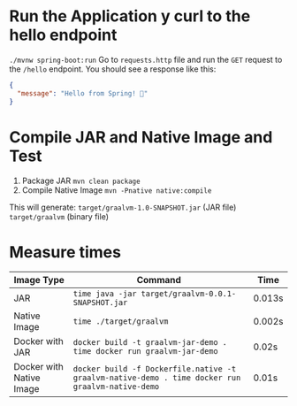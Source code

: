 # Run the Application y curl to the hello endpoint
`./mvnw spring-boot:run`
Go to `requests.http` file and run the `GET` request to the `/hello` endpoint. You should see a response like this:
```json
{
  "message": "Hello from Spring! 👋"
}
```

# Compile JAR and Native Image and Test
1. Package JAR
`mvn clean package`
2. Compile Native Image
`mvn -Pnative native:compile`

This will generate:
`target/graalvm-1.0-SNAPSHOT.jar` (JAR file)
`target/graalvm` (binary file)

# Measure times
| Image Type   | Command                                                                                          | Time   |
|--------------|--------------------------------------------------------------------------------------------------|--------|
| JAR          | `time java -jar target/graalvm-0.0.1-SNAPSHOT.jar`                                   | 0.013s |
| Native Image | `time ./target/graalvm`                                                            | 0.002s |
| Docker with JAR | `docker build -t graalvm-jar-demo . time docker run graalvm-jar-demo`                            | 0.02s  |
| Docker with Native Image | `docker build -f Dockerfile.native -t graalvm-native-demo . time docker run graalvm-native-demo` | 0.01s  |
